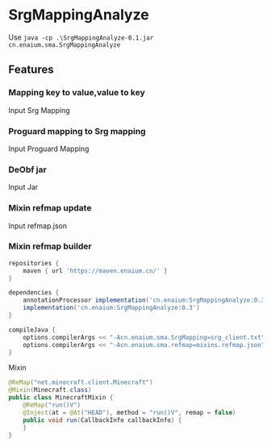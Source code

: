 # SrgMappingAnalyze

Use `java -cp .\SrgMappingAnalyze-0.1.jar cn.enaium.sma.SrgMappingAnalyze`

## Features

### Mapping key to value,value to key

Input Srg Mapping

### Proguard mapping to Srg mapping

Input Proguard Mapping

### DeObf jar

Input Jar

### Mixin refmap update

Input refmap.json

### Mixin refmap builder

```groovy
repositories {
    maven { url 'https://maven.enaium.cn/' }
}

dependencies {
    annotationProcessor implementation('cn.enaium:SrgMappingAnalyze:0.3')
    implementation('cn.enaium:SrgMappingAnalyze:0.3')
}

compileJava {
    options.compilerArgs << "-Acn.enaium.sma.SrgMapping=srg_client.txt"
    options.compilerArgs << "-Acn.enaium.sma.refmap=mixins.refmap.json"
}
```

Mixin

```java
@ReMap("net.minecraft.client.Minecraft")
@Mixin(Minecraft.class)
public class MinecraftMixin {
    @ReMap("run()V")
    @Inject(at = @At("HEAD"), method = "run()V", remap = false)
    public void run(CallbackInfo callbackInfo) {
    }
}
```
